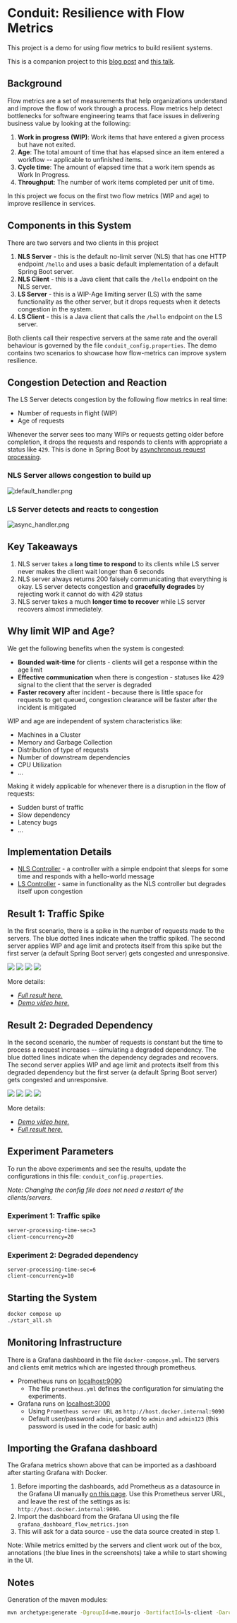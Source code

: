 # Conduit: Resilience with Flow Metrics

This project is a demo for using flow metrics to build resilient systems.

This is a companion project to this [blog post](https://www.infoq.com/articles/flow-metrics-microservices/) and [this talk](https://www.youtube.com/watch?v=aDqtSvORFJc). 

## Background
Flow metrics are a set of measurements that help organizations understand and improve the flow of work through a process. Flow metrics help detect bottlenecks for software engineering teams that face issues in delivering business value by looking at the following:
1. **Work in progress (WIP)**: Work items that have entered a given
   process but have not exited.
2. **Age**: The total amount of time that has elapsed since an
   item entered a workflow -- applicable to unfinished items.
3. **Cycle time**: The amount of elapsed time that a work item spends
   as Work In Progress.
4. **Throughput**: The number of work items completed per
   unit of time.

In this project we focus on the first two flow metrics (WIP and age) to improve resilience in services.

## Components in this System
There are two servers and two clients in this project

1. **NLS Server** - this is the default no-limit server (NLS) that has one HTTP endpoint `/hello` and uses a basic default implementation of a default Spring Boot server. 
2. **NLS Client** - this is a Java client that calls the `/hello` endpoint on the NLS server.
3. **LS Server** - this is a WIP-Age limiting server (LS) with the same functionality as the other server, but it drops requests when it detects congestion in the system. 
4. **LS Client** - this is a Java client that calls the `/hello` endpoint on the LS server.


Both clients call their respective servers at the same rate and the overall behaviour is governed by the
file `conduit_config.properties`. The demo contains two scenarios to showcase how flow-metrics can improve
system resilience.

## Congestion Detection and Reaction

The LS Server detects congestion by the following flow metrics in real time:
- Number of requests in flight (WIP)
- Age of requests

Whenever the server sees too many WIPs or requests getting older before completion, it drops the requests and responds to clients with appropriate a status like `429`. This is done in Spring Boot by [asynchronous request processing](https://docs.spring.io/spring-framework/reference/web/webmvc/mvc-ann-async.html#mvc-ann-async-deferredresult).   

### NLS Server allows congestion to build up
![default_handler.png](images/default_handler.png)


### LS Server detects and reacts to congestion
![async_handler.png](images/async_handler.png)

## Key Takeaways

1. NLS server takes a **long time to respond** to its clients while LS server never makes the client wait longer than 6 seconds
2. NLS server always returns 200 falsely communicating that everything is okay. LS server detects congestion and **gracefully degrades** by rejecting work it cannot do with 429 status
3. NLS server takes a much **longer time to recover** while LS server recovers almost immediately.

## Why limit WIP and Age?

We get the following benefits when the system is congested:

- **Bounded wait-time** for clients - clients will get a response within the age limit
- **Effective communication** when there is congestion - statuses like 429 signal to the client that the server is degraded
- **Faster recovery** after incident - because there is little space for requests to get queued, congestion clearance will be faster after the incident is mitigated 

WIP and age are independent of system characteristics like:
- Machines in a Cluster
- Memory and Garbage Collection
- Distribution of type of requests
- Number of downstream dependencies
- CPU Utilization
- ...

Making it widely applicable for whenever there is a disruption in the flow of requests:
- Sudden burst of traffic
- Slow dependency
- Latency bugs
- ...


## Implementation Details
- [NLS Controller](https://github.com/mourjo/resilience-with-flow-metrics/blob/main/nls-server/src/main/java/me/mourjo/conduit/nls/server/api/Controller.java#L34) - a controller with a simple endpoint that sleeps for some time and responds with a hello-world message
- [LS Controller](https://github.com/mourjo/resilience-with-flow-metrics/blob/main/ls-server/src/main/java/me/mourjo/conduit/ls/server/api/Controller.java#L72) - same in functionality as the NLS controller but degrades itself upon congestion

## Result 1: Traffic Spike
In the first scenario, there is a spike in the number of requests made to the servers.
The blue dotted lines indicate when the traffic spiked. The second server applies
WIP and age limit and protects itself from this spike but the first server (a default Spring 
Boot server) gets congested and unresponsive. 

![](images/result_10.png)
![](images/result_11.png)
![](images/result_12.png)
![](images/result_13.png)

More details:
- [_Full result here._](images/result-client-concurrency-2025-01-29-10_04_23.png)
- [_Demo video here._](https://youtu.be/Z2Xg-8HIXi8)



## Result 2: Degraded Dependency
In the second scenario, the number of requests is constant but the time to process a request increases -- simulating
a degraded dependency.
The blue dotted lines indicate when the dependency degrades and recovers. The second server applies
WIP and age limit and protects itself from this degraded dependency but the first server (a default Spring
Boot server) gets congested and unresponsive.

![](images/result_20.png)
![](images/result_21.png)
![](images/result_22.png)
![](images/result_23.png)

More details:
- [_Demo video here._](https://youtu.be/cV7xROqyZ14)
- [_Full result here._](images/result-degraded-dependency-2025-01-29-08_39_22.png)

## Experiment Parameters
To run the above experiments and see the results, update the configurations in this file: `conduit_config.properties`.

*Note: Changing the config file does not need a restart of the clients/servers.*

### Experiment 1: Traffic spike

```bash
server-processing-time-sec=3
client-concurrency=20
```` 


### Experiment 2: Degraded dependency
```
server-processing-time-sec=6
client-concurrency=10
```



## Starting the System

```bash
docker compose up
./start_all.sh
```

## Monitoring Infrastructure

There is a Grafana dashboard in the file `docker-compose.yml`. The servers and clients emit metrics which
are ingested through prometheus.
- Prometheus runs on [localhost:9090](http://localhost:9090/query?g0.expr=http_server_requests_active_seconds_max&g0.show_tree=0&g0.tab=graph&g0.range_input=1h&g0.res_type=auto&g0.res_density=medium&g0.display_mode=lines&g0.show_exemplars=0)
  - The file `prometheus.yml` defines the configuration for simulating the experiments. 
- Grafana runs on [localhost:3000](http://localhost:3000/)
  - Using `Prometheus server URL` as `http://host.docker.internal:9090`
  - Default user/password `admin`, updated to `admin` and `admin123` (this password is used in the code for basic auth)

## Importing the Grafana dashboard

The Grafana metrics shown above that can be imported as a dashboard after starting Grafana with Docker. 

1. Before importing the dashboards, add Prometheus as a datasource in the Grafana UI manually [on this page](http://localhost:3000/connections/datasources). 
Use this Prometheus server URL, and leave the rest of the settings as is: `http://host.docker.internal:9090`.
2. Import the dashboard from the Grafana UI using the file `grafana_dashboard_flow_metrics.json`
3. This will ask for a data source - use the data source created in step 1.

Note: While metrics emitted by the servers and client work out of the box, annotations (the blue 
lines in the screenshots) take a while to start showing in the UI.


## Notes

Generation of the maven modules:

```bash
mvn archetype:generate -DgroupId=me.mourjo -DartifactId=ls-client -DarchetypeArtifactId=maven-archetype-quickstart -DinteractiveMode=false
```
